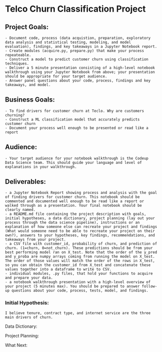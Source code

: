 # Telco Churn Classification Project

## Project Goals:
    - Document code, process (data acquistion, preparation, exploratory data analysis and statistical testing, modeling, and model evaluation), findings, and key takeaways in a Jupyter Notebook report.
    - Create modules (acquire.py, prepare.py) that make your process repeateable.
    - Construct a model to predict customer churn using classification techniques.
    - Deliver a 5 minute presentation consisting of a high-level notebook walkthrough using your Jupyter Notebook from above; your presentation should be appropriate for your target audience.
    - Answer panel questions about your code, process, findings and key takeaways, and model.

## Business Goals:
    - To find drivers for customer churn at Teclo. Why are customers churning?
    - Construct a ML classification model that accurately predicts customer churn
    - Document your process well enough to be presented or read like a report

## Audience:
    - Your target audience for your notebook walkthrough is the Codeup Data Science team. This should guide your language and level of explanations in your walkthrough.

## Deliverables:
    - a Jupyter Notebook Report showing process and analysis with the goal of finding drivers for customer churn. This notebook should be commented and documented well enough to be read like a report or walked through as a presentation. Your final notebook should be clearly named.
    - a README.md file containing the project description with goals, initial hypotheses, a data dictionary, project planning (lay out your process through the data science pipeline), instructions or an explanation of how someone else can recreate your project and findings (What would someone need to be able to recreate your project on their own?), answers to your hypotheses, key findings, recommendations, and takeaways from your project.
    - a CSV file with customer_id, probability of churn, and prediction of churn. (1=churn, 0=not_churn). These predictions should be from your best performing model ran on X_test. Note that the order of the y_pred and y_proba are numpy arrays coming from running the model on X_test. The order of those values will match the order of the rows in X_test, so you can obtain the customer_id from X_test and concatenate these values together into a dataframe to write to CSV.
    - individual modules, .py files, that hold your functions to acquire and prepare your data.
    - a notebook walkthrough presentation with a high-level overview of your project (5 minutes max). You should be prepared to answer follow-up questions about your code, process, tests, model, and findings.

### Initial Hypothesis:
    I believe tenure, contract type, and internet service are the three main drivers of churn. 

Data Dictionary:

Project Planning:

What Next: